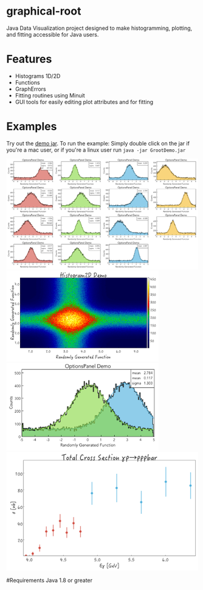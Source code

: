 # graphical-root
Java Data Visualization project designed to make histogramming, plotting, and fitting accessible for Java users.

# Features
- Histograms 1D/2D
- Functions
- GraphErrors
- Fitting routines using Minuit
- GUI tools for easily editing plot attributes and for fitting

# Examples
Try out the [demo jar](https://github.com/vkotsiuba99/graphical-root/tree/master/jars/GrootDemo.jar).
To run the example: Simply double click on the jar if you're a mac user, or if you're a linux user run ```java -jar GrootDemo.jar```

<img src="https://github.com/vkotsiuba99/graphical-root/blob/master/images/multipad.png" width="800">
<img src="https://github.com/vkotsiuba99/graphical-root/blob/master/images/histogram2d_demo.png" width="400">
<img src="https://github.com/vkotsiuba99/graphical-root/blob/master/images/copyPaste.png" width="400">
<img src="https://github.com/vkotsiuba99/graphical-root/blob/master/images/totalcs_ppbar.png" width="800">

#Requirements
Java 1.8 or greater